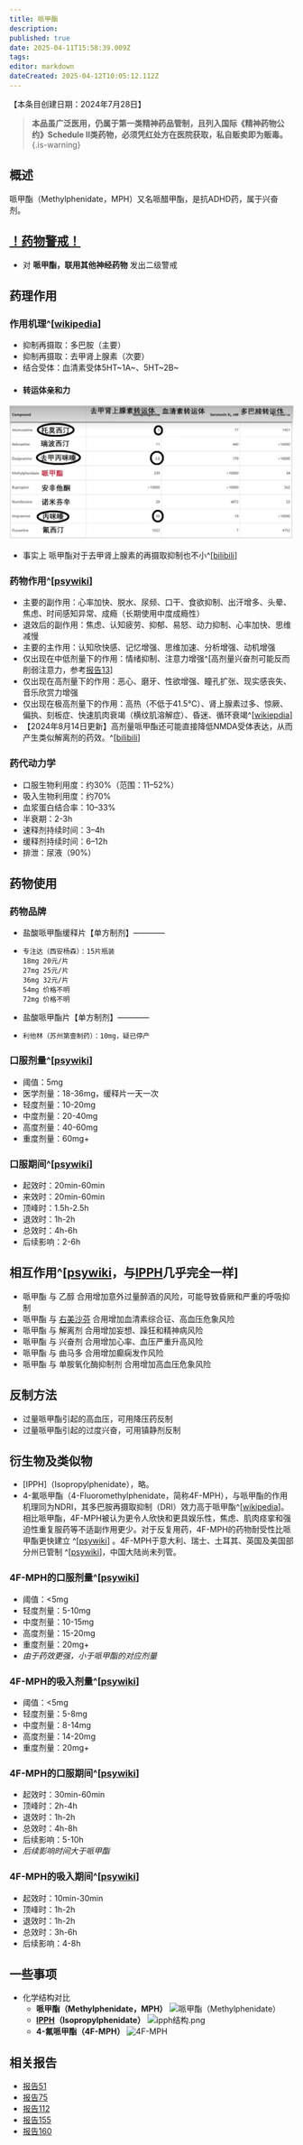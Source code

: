 ```yaml
---
title: 哌甲酯
description: 
published: true
date: 2025-04-11T15:58:39.009Z
tags: 
editor: markdown
dateCreated: 2025-04-12T10:05:12.112Z
---
```


【本条目创建日期：2024年7月28日】
> **本品虽广泛医用，仍属于第一类精神药品管制，且列入国际《精神药物公约》Schedule II类药物，必须凭红处方在医院获取，私自贩卖即为贩毒。**
{.is-warning}

## 概述
哌甲酯（Methylphenidate，MPH）又名哌醋甲酯，是抗ADHD药，属于兴奋剂。
<!--本站有一份[哌甲酯缓释片的娱乐方法](/%E5%93%8C%E7%94%B2%E9%85%AF%E7%BC%93%E9%87%8A%E7%89%87%E7%9A%84%E5%A8%B1%E4%B9%90%E6%96%B9%E6%B3%95/)，仅供参考。-->
<!--这真不太行吧 况且也没有-->
## [！药物警戒！](/药物警戒.md)
- 对 **哌甲酯，联用其他神经药物** 发出二级警戒
## 药理作用
### 作用机理^[[wikipedia](https://en.wikipedia.org/wiki/Methylphenidate#Pharmacodynamics)]
- 抑制再摄取：多巴胺（主要）
- 抑制再摄取：去甲肾上腺素（次要）
- 结合受体：血清素受体5HT~1A~、5HT~2B~
 - #### 转运体亲和力
![转运体亲和力](/imgs/adhd转运体亲和力.png)
 - 事实上 哌甲酯对于去甲肾上腺素的再摄取抑制也不小^[[bilibili](https://www.bilibili.com/video/BV1vsYee8Egb/)]
### 药物作用^[[psywiki](https://m.psychonautwiki.org/wiki/Methylphenidate#Subjective_effects)]
- 主要的副作用：心率加快、脱水、尿频、口干、食欲抑制、出汗增多、头晕、焦虑、时间感知异常、成瘾（长期使用中度成瘾性）
- 退效后的副作用：焦虑、认知疲劳、抑郁、易怒、动力抑制、心率加快、思维减慢
- 主要的主作用：认知欣快感、记忆增强、思维加速、分析增强、动机增强
- 仅出现在中低剂量下的作用：情绪抑制、注意力增强^[高剂量兴奋剂可能反而削弱注意力，参考[报告13](/report/RP013/)]
- 仅出现在高剂量下的作用：恶心、磨牙、性欲增强、瞳孔扩张、现实感丧失、音乐欣赏力增强
- 仅出现在极高剂量下的作用：高热（不低于41.5℃）、肾上腺素过多、惊厥、偏执、刻板症、快速肌肉衰竭（横纹肌溶解症）、昏迷、循环衰竭^[[wikiepdia](https://zh.wikipedia.org/wiki/%E5%93%8C%E7%94%B2%E9%85%AF#%E6%BB%A5%E7%94%A8)]
- 【2024年8月14日更新】高剂量哌甲酯还可能直接降低NMDA受体表达，从而产生类似解离剂的药效。^[[bilibili](https://www.bilibili.com/video/BV17VYCefEyE/)]
### 药代动力学
- 口服生物利用度：约30%（范围：11–52%）
- 吸入生物利用度：约70%
- 血浆蛋白结合率：10–33%
- 半衰期：2-3h
- 速释剂持续时间：3–4h
- 缓释剂持续时间：6–12h
- 排泄：尿液（90%）
## 药物使用
### 药物品牌
- 盐酸哌甲酯缓释片【单方制剂】————
-     专注达（西安杨森）：15片瓶装
      18mg 20元/片
      27mg 25元/片
      36mg 32元/片
      54mg 价格不明
      72mg 价格不明
<div>
<style>
.rtl-grid-container {
  display: grid;
  grid-template-columns: 25% 25% 25% 25%;
  justify-content: space-around;
  align-content: end;
}
</style>
<!-- ???这是HTML吧 
<div class="rtl-grid-container">
  <img alt="18专图片" src="/imgs/18专.jpg" width=20%>
  <img alt="27专图片" src="/imgs/27专图片.jpg" width=20%>
  <img alt="36专图片" src="/imgs/36专.jpg" width=20%>
  <img alt="54专图片" src="/imgs/54专.jpg" width=20%>
</div>
</div>-->

- 盐酸哌甲酯片【单方制剂】————
-     利他林（苏州第壹制药）：10mg，疑已停产
### 口服剂量^[[psywiki](https://m.psychonautwiki.org/wiki/Methylphenidate)]
- 阈值：5mg
- 医学剂量：18-36mg，缓释片一天一次
- 轻度剂量：10-20mg
- 中度剂量：20-40mg
- 高度剂量：40-60mg
- 重度剂量：60mg+
### 口服期间^[[psywiki](https://m.psychonautwiki.org/wiki/Methylphenidate)]
- 起效时：20min-60min
- 来效时：20min-60min
- 顶峰时：1.5h-2.5h
- 退效时：1h-2h
- 总效时：4h-6h
- 后续影响：2-6h
## 相互作用^[[psywiki](https://m.psychonautwiki.org/wiki/Methylphenidate#Dangerous_interactions)，与[IPPH](/drugs/IPPH)几乎完全一样]
- 哌甲酯 与 乙醇 合用增加意外过量醉酒的风险，可能导致昏厥和严重的呼吸抑制
- 哌甲酯 与 [右美沙芬](/drugs/右美沙芬) 合用增加血清素综合征、高血压危象风险
- 哌甲酯 与 解离剂 合用增加妄想、躁狂和精神病风险
- 哌甲酯 与 兴奋剂 合用增加心率、血压严重升高风险
- 哌甲酯 与 曲马多 合用增加癫痫发作风险
- 哌甲酯 与 单胺氧化酶抑制剂 合用增加高血压危象风险
## 反制方法
- 过量哌甲酯引起的高血压，可用降压药反制
- 过量哌甲酯引起的过度兴奋，可用镇静剂反制
## 衍生物及类似物
- [IPPH]（Isopropylphenidate），略。
- 4-氟哌甲酯（4-Fluoromethylphenidate，简称4F-MPH），与哌甲酯的作用机理同为NDRI，其多巴胺再摄取抑制（DRI）效力高于哌甲酯^[[wikipedia](https://en.wikipedia.org/wiki/4-Fluoromethylphenidate)]。相比哌甲酯，4F-MPH被认为更令人欣快和更具娱乐性，焦虑、肌肉痉挛和强迫性重复服药等不适副作用更少。对于反复用药，4F-MPH的药物耐受性比哌甲酯更快建立 ^[[psywiki](https://m.psychonautwiki.org/w/index.php?title=4F-MPH&_=)] 。4F-MPH于意大利、瑞士、土耳其、英国及美国部分州已管制 ^[[psywiki](https://m.psychonautwiki.org/w/index.php?title=4F-MPH&_=)]，中国大陆尚未列管。
### 4F-MPH的口服剂量^[[psywiki](https://m.psychonautwiki.org/w/index.php?title=4F-MPH&_=)]
- 阈值：<5mg
- 轻度剂量：5-10mg
- 中度剂量：10-15mg
- 高度剂量：15-20mg
- 重度剂量：20mg+
- *由于药效更强，小于哌甲酯的对应剂量*
### 4F-MPH的吸入剂量^[[psywiki](https://m.psychonautwiki.org/w/index.php?title=4F-MPH&_=)]
- 阈值：<5mg
- 轻度剂量：5-8mg
- 中度剂量：8-14mg
- 高度剂量：14-20mg
- 重度剂量：20mg+
### 4F-MPH的口服期间^[[psywiki](https://m.psychonautwiki.org/w/index.php?title=4F-MPH&_=)]
- 起效时：30min-60min
- 顶峰时：2h-4h
- 退效时：1h-2h
- 总效时：4h-8h
- 后续影响：5-10h
- *后续影响时间大于哌甲酯*
### 4F-MPH的吸入期间^[[psywiki](https://m.psychonautwiki.org/w/index.php?title=4F-MPH&_=)]
- 起效时：10min-30min
- 顶峰时：1h-2h
- 退效时：1h-2h
- 总效时：3h-6h
- 后续影响：4-8h
## 一些事项
- 化学结构对比
  - **哌甲酯（Methylphenidate，MPH）** ![哌甲酯（Methylphenidate）](/imgs/哌甲酯结构.png)
  - **[IPPH](/drugs/IPPH)（Isopropylphenidate）** ![ipph结构.png](/imgs/ipph结构.png)
  - **4-氟哌甲酯（4F-MPH）** ![4F-MPH](/imgs/4f-mph.png)
## 相关报告
- [报告51](/report/RP051/)
- [报告75](/report/RP075/)
- [报告112](/report/RP112/)
- [报告155](/report/RP155/)
- [报告160](/report/RP160/)

